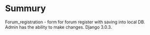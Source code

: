 # Summury
Forum_registration - form for forum register with saving into local DB. Admin  has the ability to make changes.
Django 3.0.3.


